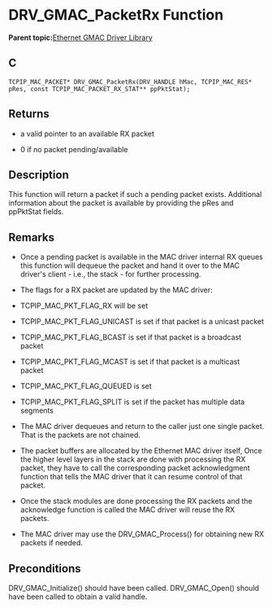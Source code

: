 # DRV\_GMAC\_PacketRx Function

**Parent topic:**[Ethernet GMAC Driver Library](GUID-A24BDAD2-C63E-40B1-894D-1DC3CC6CB66A.md)

## C

```
TCPIP_MAC_PACKET* DRV_GMAC_PacketRx(DRV_HANDLE hMac, TCPIP_MAC_RES* pRes, const TCPIP_MAC_PACKET_RX_STAT** ppPktStat); 
```

## Returns

-   a valid pointer to an available RX packet

-   0 if no packet pending/available


## Description

This function will return a packet if such a pending packet exists. Additional information about the packet is available by providing the pRes and ppPktStat fields.

## Remarks

-   Once a pending packet is available in the MAC driver internal RX queues this function will dequeue the packet and hand it over to the MAC driver's client - i.e., the stack - for further processing.

-   The flags for a RX packet are updated by the MAC driver:

-   TCPIP\_MAC\_PKT\_FLAG\_RX will be set

-   TCPIP\_MAC\_PKT\_FLAG\_UNICAST is set if that packet is a unicast packet

-   TCPIP\_MAC\_PKT\_FLAG\_BCAST is set if that packet is a broadcast packet

-   TCPIP\_MAC\_PKT\_FLAG\_MCAST is set if that packet is a multicast packet

-   TCPIP\_MAC\_PKT\_FLAG\_QUEUED is set

-   TCPIP\_MAC\_PKT\_FLAG\_SPLIT is set if the packet has multiple data segments

-   The MAC driver dequeues and return to the caller just one single packet. That is the packets are not chained.

-   The packet buffers are allocated by the Ethernet MAC driver itself, Once the higher level layers in the stack are done with processing the RX packet, they have to call the corresponding packet acknowledgment function that tells the MAC driver that it can resume control of that packet.

-   Once the stack modules are done processing the RX packets and the acknowledge function is called the MAC driver will reuse the RX packets.

-   The MAC driver may use the DRV\_GMAC\_Process\(\) for obtaining new RX packets if needed.


## Preconditions

DRV\_GMAC\_Initialize\(\) should have been called. DRV\_GMAC\_Open\(\) should have been called to obtain a valid handle.


